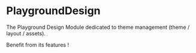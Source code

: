 PlaygroundDesign
================

The Playground Design Module dedicated to theme management (theme / layout / assets).

Benefit from its features !
